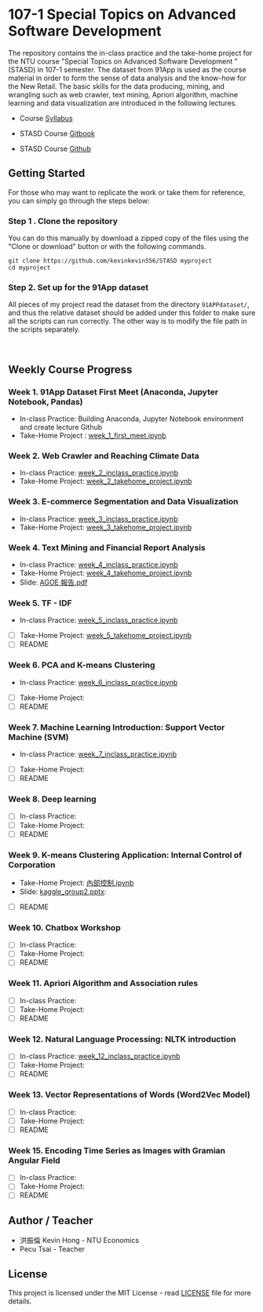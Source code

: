 # 107-1  Special Topics on Advanced Software Development 
The repository contains the in-class practice and the take-home project for the NTU course "Special Topics on Advanced Software Development " (STASD) in 107-1 semester. The dataset from 91App is used as the course material in order to form the sense of data analysis and the know-how for the New Retail.  The basic skills for the data producing, mining, and wrangling such as web crawler, text mining, Apriori algorithm, machine learning and data visualization are introduced in the following lectures.

* Course [Syllabus](https://nol.ntu.edu.tw/nol/coursesearch/print_table.php?course_id=H03%2005010&class=&dpt_code=H020&ser_no=12205&semester=107-1&lang=CH)
* STASD Course [Gitbook](https://pecu.gitbooks.io/python_/content/)

* STASD Course [Github](https://github.com/NTU-CSX-Project/107-1PythonSampleCode)

## Getting Started 

For those who may want to replicate the work or take them for reference, you can simply go through the steps below:

### Step 1 . Clone the repository

You can do this manually by download a zipped copy of the files using the "Clone or download" button or with the following commands.

```
git clone https://github.com/kevinkevin556/STASD myproject 
cd myproject
```

### Step 2.  Set up for the 91App dataset

All pieces of my project read the dataset from the directory `91APPdataset/`, and thus the relative dataset should be added under this folder to make sure all the scripts can run correctly. The other way is to modify the file path in the scripts separately.  

<br>

## Weekly Course Progress

### Week 1. 91App Dataset First Meet (Anaconda, Jupyter Notebook, Pandas) 

* In-class Practice: Building Anaconda, Jupyter Notebook environment and create lecture Github
* Take-Home Project : [week_1_first_meet.ipynb](https://github.com/kevinkevin556/STASD/blob/master/week_01/week_1_first_meet.ipynb)

### Week 2. Web Crawler and Reaching Climate Data

* In-class Practice: [week_2_inclass_practice.ipynb](https://github.com/kevinkevin556/STASD/blob/master/week_02/week_2_inclass_practice.ipynb)
* Take-Home Project: [week_2_takehome_project.ipynb](https://github.com/kevinkevin556/STASD/blob/master/week_02/week_2_takehome_project.ipynb)

### Week 3. E-commerce Segmentation and Data Visualization

- In-class Practice: [week_3_inclass_practice.ipynb](https://github.com/kevinkevin556/STASD/blob/master/week_03/week_3_inclass_practice.ipynb)
- Take-Home Project: [week_3_takehome_project.ipynb](https://github.com/kevinkevin556/STASD/blob/master/week_03/week_3_takehome_project.ipynb)

### Week 4. Text Mining and Financial Report Analysis

- In-class Practice: [week_4_inclass_practice.ipynb](https://github.com/kevinkevin556/STASD/blob/master/week_04/week4_inclass_practice.ipynb)
- Take-Home Project: [week_4_takehome_project.ipynb](https://github.com/kevinkevin556/STASD/blob/master/week_04/week4_takehome_project.ipynb)
- Slide: [AGOE 報告.pdf](https://github.com/kevinkevin556/STASD/blob/master/week_04/AGOE%20%E5%A0%B1%E5%91%8A.pdf)

### Week 5.  TF - IDF

- In-class Practice: [week_5_inclass_practice.ipynb](https://github.com/kevinkevin556/STASD/blob/master/week_05/week_5_inclass_practice.ipynb)
- [ ] Take-Home Project: [week_5_takehome_project.ipynb](https://github.com/kevinkevin556/STASD/blob/master/week_05/week_5_takehome_project.ipynb)
- [ ] README

### Week 6.  PCA and K-means Clustering

- In-class Practice: [week_6_inclass_practice.ipynb](https://github.com/kevinkevin556/STASD/blob/master/week_06/week_6_inclass_practice.ipynb)
- [ ] Take-Home Project:
- [ ] README

### Week 7. Machine Learning Introduction: Support Vector Machine (SVM)

- In-class Practice: [week_7_inclass_practice.ipynb](https://github.com/kevinkevin556/STASD/blob/master/week_07/week_7_inclass_practice.ipynb)
- [ ] Take-Home Project:
- [ ] README

### Week 8.  Deep learning

- [ ] In-class Practice:
- [ ] Take-Home Project:
- [ ] README

### Week 9.  K-means Clustering Application: Internal Control of Corporation  

- Take-Home Project: [內部控制.ipynb](https://github.com/kevinkevin556/STASD/blob/master/week_09/%E5%85%A7%E9%83%A8%E6%8E%A7%E5%88%B6.ipynb)
- Slide: [kaggle_group2.pptx](https://github.com/kevinkevin556/STASD/blob/master/week_09/kaggle_group2.pptx):
- [ ] README

### Week 10. Chatbox Workshop
- [ ] In-class Practice:
- [ ] Take-Home Project:
- [ ] README

### Week 11. Apriori Algorithm and Association rules

- [ ] In-class Practice:
- [ ] Take-Home Project:
- [ ] README

### Week 12.  Natural Language Processing: NLTK introduction

- [ ] In-class Practice: [week_12_inclass_practice.ipynb](https://github.com/kevinkevin556/STASD/blob/master/week_12/week_12_inclass_practice.ipynb)
- [ ] Take-Home Project:
- [ ] README

### Week 13. Vector Representations of Words (Word2Vec Model)
- [ ] In-class Practice:
- [ ] Take-Home Project:
- [ ] README

### Week 15. Encoding Time Series as Images with Gramian Angular Field
- [ ] In-class Practice:
- [ ] Take-Home Project:
- [ ] README

## Author / Teacher

* 洪振倫 Kevin Hong - NTU Economics
* Pecu Tsai - Teacher

## License

This project is licensed under the MIT License - read [LICENSE](https://github.com/kevinkevin556/STASD/blob/master/LICENSE) file for more details.


